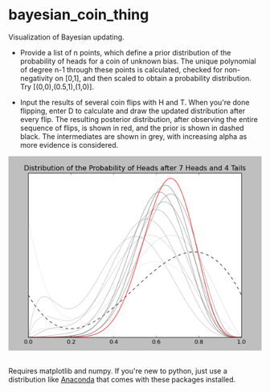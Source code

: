 # bayesian_coin_thing
Visualization of Bayesian updating.

- Provide a list of n points, which define a prior distribution of the probability of heads for a coin of unknown bias. The unique polynomial of degree n-1 through these points is calculated, checked for non-negativity on [0,1], and then scaled to obtain a probability distribution. Try [(0,0),(0.5,1),(1,0)].

- Input the results of several coin flips with H and T. When you're done flipping, enter D to calculate and draw the updated distribution after every flip. The resulting posterior distribution, after observing the entire sequence of flips, is shown in red, and the prior is shown in dashed black. The intermediates are shown in grey, with increasing alpha as more evidence is considered.

<p align="center">
<img src="https://github.com/brenderlogs/bayesian_coin_thing/blob/master/draw_demo.png?raw=true"/>
</p>

##

Requires matplotlib and numpy. If you're new to python, just use a distribution like [Anaconda](http://continuum.io/downloads) that comes with these packages installed.
